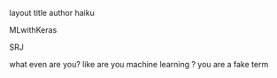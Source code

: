 layout 	title 	author
haiku
	
MLwithKeras
	
SRJ

what even are you?
like are you machine learning
? you are a fake term
